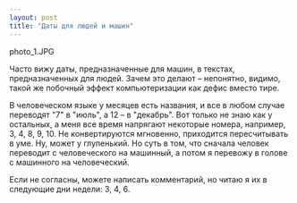 ```yaml
---
layout: post
title: "Даты для людей и машин"
---
```

photo_1.JPG

Часто вижу даты, предназначенные для машин, в текстах, предназначенных для людей. Зачем это делают – непонятно, видимо, такой же побочный эффект компьютеризации как дефис вместо тире.

В человеческом языке у месяцев есть названия, и все в любом случае переводят "7" в "июль", а 12 – в "декабрь". Вот только не знаю как у остальных, а меня все время напрягают некоторые номера, например, 3, 4, 8, 9, 10. Не конвертируются мгновенно, приходится пересчитывать в уме. Ну, может у глупенький. Но суть в том, что сначала человек переводит с человеческого на машинный, а потом я перевожу в голове с машинного на человеческий. 

Если не согласны, можете написать комментарий, но читаю я их в следующие дни недели: 3, 4, 6. 
